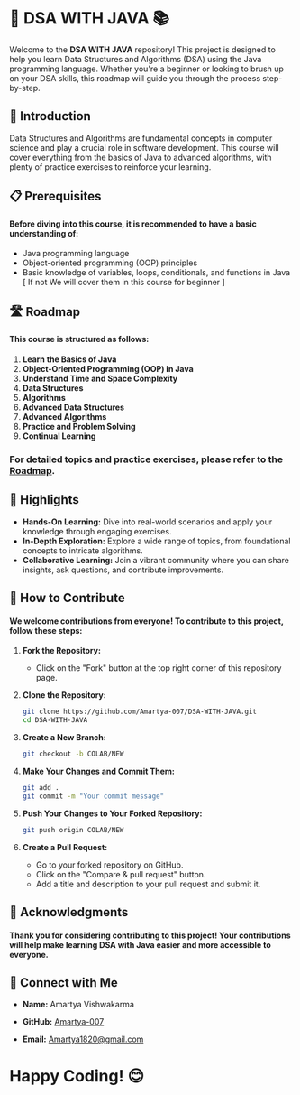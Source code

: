 # 🚀 DSA WITH JAVA 📚

Welcome to the **DSA WITH JAVA** repository! This project is designed to help you learn Data Structures and Algorithms (DSA) using the Java programming language. Whether you're a beginner or looking to brush up on your DSA skills, this roadmap will guide you through the process step-by-step.

## 📖 Introduction
Data Structures and Algorithms are fundamental concepts in computer science and play a crucial role in software development. This course will cover everything from the basics of Java to advanced algorithms, with plenty of practice exercises to reinforce your learning.

## 📋 Prerequisites
#### Before diving into this course, it is recommended to have a basic understanding of:
*  Java programming language
*  Object-oriented programming (OOP) principles
*  Basic knowledge of variables, loops, conditionals, and functions in Java [ If not We will cover them in this course for beginner ]

## 🛣️ Roadmap
#### This course is structured as follows:

1. **Learn the Basics of Java**
2. **Object-Oriented Programming (OOP) in Java**
3. **Understand Time and Space Complexity**
4. **Data Structures**
5. **Algorithms**
6. **Advanced Data Structures**
7. **Advanced Algorithms**
8. **Practice and Problem Solving**
9. **Continual Learning**

### For detailed topics and practice exercises, please refer to the [Roadmap](ROADMAP.md).


## 🌟 Highlights
- **Hands-On Learning:** Dive into real-world scenarios and apply your knowledge through engaging exercises.
- **In-Depth Exploration:** Explore a wide range of topics, from foundational concepts to intricate algorithms.
- **Collaborative Learning:** Join a vibrant community where you can share insights, ask questions, and contribute improvements.

## 🤝 How to Contribute
#### We welcome contributions from everyone! To contribute to this project, follow these steps:

1. **Fork the Repository:**
   - Click on the "Fork" button at the top right corner of this repository page.

2. **Clone the Repository:**
   ```bash
   git clone https://github.com/Amartya-007/DSA-WITH-JAVA.git
   cd DSA-WITH-JAVA
   ```

3. **Create a New Branch:**
   ```bash
   git checkout -b COLAB/NEW
   ```

4. **Make Your Changes and Commit Them:**
   ```bash
   git add .
   git commit -m "Your commit message"
   ```

5. **Push Your Changes to Your Forked Repository:**
   ```bash
   git push origin COLAB/NEW
   ```

6. **Create a Pull Request:**
   - Go to your forked repository on GitHub.
   - Click on the "Compare & pull request" button.
   - Add a title and description to your pull request and submit it.

## 🌟 Acknowledgments
#### Thank you for considering contributing to this project! Your contributions will help make learning DSA with Java easier and more accessible to everyone.

## 🙌 Connect with Me
* **Name:** Amartya Vishwakarma

* **GitHub:** [Amartya-007](https://github.com/Amartya-007)

* **Email:** [Amartya1820@gmail.com](mailto:Amartya1820@gmail.com)

# Happy Coding! 😊
